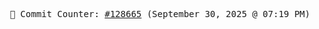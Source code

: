 <p align="center">
    <samp>
        📮 Commit Counter: <a href="https://github.com/Javascript-void0/Javascript-void0/commits/main">#128665</a> (September 30, 2025 @ 07:19 PM)
    </samp>
</p>